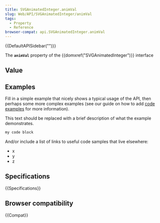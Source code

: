 ```yaml
---
title: SVGAnimatedInteger.animVal
slug: Web/API/SVGAnimatedInteger/animVal
tags:
  - Property
  - Reference
browser-compat: api.SVGAnimatedInteger.animVal
---
```

{{DefaultAPISidebar("")}}

The **`animVal`** property of the {{domxref("SVGAnimatedInteger")}} interface 

## Value



## Examples

Fill in a simple example that nicely shows a typical usage of the API, then perhaps some more complex examples (see our guide on how to add [code examples](/en-US/docs/MDN/Contribute/Structures/Code_examples) for more information).

This text should be replaced with a brief description of what the example demonstrates.

```js
my code block
```

And/or include a list of links to useful code samples that live elsewhere:

*   x
*   y
*   z

## Specifications

{{Specifications}}

## Browser compatibility

{{Compat}}


